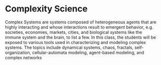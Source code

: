 # Complexity Science

Complex Systems are systems composed of heterogeneous agents that are highly interacting and whose interactions result to emergent behavior, e.g. societies, economies, markets, cities, and biological systems like the immune system and the brain, to list a few. In this class, the students will be exposed to various tools used in characterizing and modeling complex systems. The topics include dynamical systems, chaos, fractals, self-organization, cellular-automata modeling, agent-based modeling, and complex networks